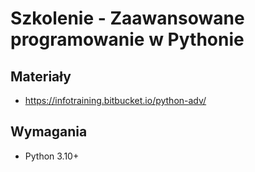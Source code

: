 # Szkolenie - Zaawansowane programowanie w Pythonie

## Materiały
* https://infotraining.bitbucket.io/python-adv/

## Wymagania
* Python 3.10+
